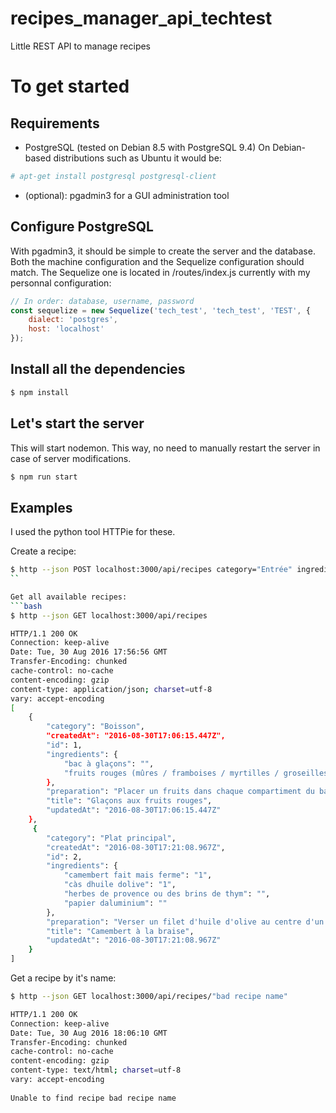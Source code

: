 # recipes_manager_api_techtest

Little REST API to manage recipes

# To get started
## Requirements
* PostgreSQL (tested on Debian 8.5 with PostgreSQL 9.4)
On Debian-based distributions such as Ubuntu it would be:
```bash
# apt-get install postgresql postgresql-client
```
* (optional): pgadmin3 for a GUI administration tool

## Configure PostgreSQL
With pgadmin3, it should be simple to create the server and the database.
Both the machine configuration and the Sequelize configuration should match.
The Sequelize one is located in /routes/index.js currently with my personnal configuration:
```javascript
// In order: database, username, password
const sequelize = new Sequelize('tech_test', 'tech_test', 'TEST', {
	dialect: 'postgres',
	host: 'localhost'
});
```

## Install all the dependencies
```bash
$ npm install
```

## Let's start the server
This will start nodemon. This way, no need to manually restart the server in case of server modifications.
```bash
$ npm run start
```

## Examples
I used the python tool HTTPie for these.

Create a recipe:
```bash
$ http --json POST localhost:3000/api/recipes category="Entrée" ingredients:='{"pain: "", "terrine": "200g", "cornichons": ""}' preparation="Placer la terrine sur le pain et bien tartiner. Rajouter quelques cornichons dessus." title="Pain avec terrine de campagne" 
``

Get all available recipes:
```bash
$ http --json GET localhost:3000/api/recipes
```
```bash
HTTP/1.1 200 OK
Connection: keep-alive
Date: Tue, 30 Aug 2016 17:56:56 GMT
Transfer-Encoding: chunked
cache-control: no-cache
content-encoding: gzip
content-type: application/json; charset=utf-8
vary: accept-encoding
[
    {
        "category": "Boisson",
        "createdAt": "2016-08-30T17:06:15.447Z",
        "id": 1,
        "ingredients": {
            "bac à glaçons": "",
            "fruits rouges (mûres / framboises / myrtilles / groseilles / etc.)": ""
        },
        "preparation": "Placer un fruits dans chaque compartiment du bac à glaçon.Couvrir d'eau et placer au\ncongélateur au moins 3h.Ces superbes glaçons rafraîchiront vos boissons en leur donnant un petit goût fruité.",
        "title": "Glaçons aux fruits rouges",
        "updatedAt": "2016-08-30T17:06:15.447Z"
    },
     {
        "category": "Plat principal",
        "createdAt": "2016-08-30T17:21:08.967Z",
        "id": 2,
        "ingredients": {
            "camembert fait mais ferme": "1",
            "càs dhuile dolive": "1",
            "herbes de provence ou des brins de thym": "",
            "papier daluminium": ""
        },
        "preparation": "Verser un filet d'huile d'olive au centre d'un papier d'aluminium. Poser le camembert dessus.Verser le reste de l'huile d'olive sur le camembert et les herbes.Fermer l'aluminium en papillote et mettre dans les braises du barbecue.",
        "title": "Camembert à la braise",
        "updatedAt": "2016-08-30T17:21:08.967Z"
    }
]
```

Get a recipe by it's name:
```bash
$ http --json GET localhost:3000/api/recipes/"bad recipe name"
```
```bash
HTTP/1.1 200 OK
Connection: keep-alive
Date: Tue, 30 Aug 2016 18:06:10 GMT
Transfer-Encoding: chunked
cache-control: no-cache
content-encoding: gzip
content-type: text/html; charset=utf-8
vary: accept-encoding
                                                                                                                                                                                                                 
Unable to find recipe bad recipe name
```